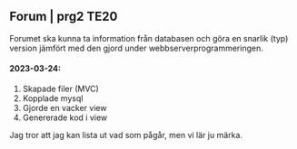 ## Forum | prg2 TE20

Forumet ska kunna ta information från databasen och göra en snarlik (typ) version jämfört med den gjord under webbserverprogrammeringen.

#### 2023-03-24:
1. Skapade filer (MVC)
2. Kopplade mysql
3. Gjorde en vacker view
4. Genererade kod i view

Jag tror att jag kan lista ut vad som pågår, men vi lär ju märka.
